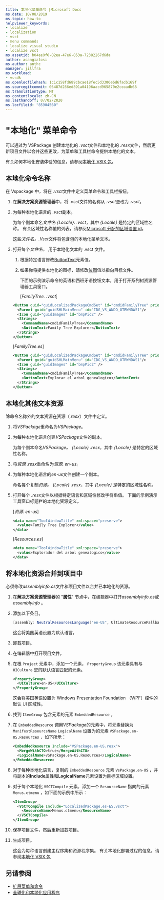 ```yaml
---
title: 本地化菜单命令 |Microsoft Docs
ms.date: 10/08/2019
ms.topic: how-to
helpviewer_keywords:
- localize
- localization
- vsct
- menu commands
- localize visual studio
- localize vsct
ms.assetid: b04ee0f6-82ea-47e6-853a-72382267d6da
author: acangialosi
ms.author: anthc
manager: jillfra
ms.workload:
- vssdk
ms.openlocfilehash: 1c1c158fd689cbcae18fec5d3306e6d6fadb169f
ms.sourcegitcommit: 05487d286ed891a04196aacd965870e2ceaadb68
ms.translationtype: MT
ms.contentlocale: zh-CN
ms.lasthandoff: 07/02/2020
ms.locfileid: "85904560"
---
```

# <a name="localize-menu-commands"></a>"本地化" 菜单命令

可以通过为 VSPackage 创建本地化的 *.vsct*文件和本地化的 *.resx*文件，然后更新项目文件以合并这些更改，为菜单和工具栏命令提供本地化的文本。

有关如何本地化安装体验的信息，请参阅[本地化 VSIX 包](../extensibility/localizing-vsix-packages.md)。

## <a name="localize-command-names"></a>本地化命令名称

在 Vspackage 中，将在 *.vsct*文件中定义菜单命令和工具栏按钮。

1. 在**解决方案资源管理器**中，将 *.vsct*文件的名称从 *.vsct*更改为 *.vsct*。

2. 为每种本地化语言的 *.vsct*副本。

    为每个副本命名*文件名 {Locale}. .vsct*，其中 *{Locale}* 是特定的区域性名称。 有关区域性名称值的列表，请参阅[Microsoft 分配的区域设置 id](/windows/uwp/publish/supported-languages)。

    这些*文件名。.Vsct*文件将包含包的本地化菜单文本。

3. 打开每个*文件名。* 用于本地化文本的 .vsct 文件。

   1. 根据特定语言修改[ButtonText](../extensibility/buttontext-element.md)元素值。

   2. 如果你将提供本地化的图标，请修改[位图](../extensibility/bitmap-element.md)值以指向目标文件。

      下面的示例演示命令的英语和西班牙语按钮文本，用于打开系列树资源管理器工具窗口。

      [*FamilyTree. .vsct*]

   ```xml
   <Button guid="guidLocalizedPackageCmdSet" id="cmdidFamilyTree" priority="0x0100" type="Button">
     <Parent guid="guidSHLMainMenu" id="IDG_VS_WNDO_OTRWNDWS1"/>
     <Icon guid="guidImages" id="bmpPic2" />
     <Strings>
       <CommandName>cmdidFamilyTree</CommandName>
       <ButtonText>Family Tree Explorer</ButtonText>
     </Strings>
   </Button>
   ```

    [*FamilyTree.es*]

   ```xml
   <Button guid="guidLocalizedPackageCmdSet" id="cmdidFamilyTree" priority="0x0100" type="Button">
     <Parent guid="guidSHLMainMenu" id="IDG_VS_WNDO_OTRWNDWS1"/>
     <Icon guid="guidImages" id="bmpPic2" />
     <Strings>
       <CommandName>cmdidFamilyTree</CommandName>
       <ButtonText>Explorar el arbol genealogico</ButtonText>
     </Strings>
   </Button>
   ```

## <a name="localize-other-text-resources"></a>本地化其他文本资源

除命令名称外的文本资源在资源（*.resx*）文件中定义。

1. 将*VSPackage*重命名为*VSPackage*。

2. 为每种本地化语言创建*VSPackage*文件的副本。

     为每个副本命名*VSPackage。 {Locale} .resx*，其中 *{Locale}* 是特定的区域性名称。

3. 将*资源 .resx*重命名为*资源. en-us*。

4. 为每种本地化语言的*en-us*文件创建一个副本。

     命名每个复制*资源。 {Locale} .resx*，其中 *{Locale}* 是特定的区域性名称。

5. 打开每个 *.resx*文件以根据特定语言和区域性修改字符串值。 下面的示例演示工具窗口标题栏的本地化资源定义。

     [*资源. en-us*]

    ```xml
    <data name="ToolWindowTitle" xml:space="preserve">
      <value>Family Tree Explorer</value>
    </data>
    ```

     [*Resources.es*]

    ```xml
    <data name="ToolWindowTitle" xml:space="preserve">
      <value>Explorador del arbol genealogico</value>
    </data>
    ```

## <a name="incorporate-localized-resources-into-the-project"></a>将本地化资源合并到项目中

必须修改*assemblyinfo.cs*文件和项目文件以合并已本地化的资源。

1. 在**解决方案资源管理器**的 "**属性**" 节点中，在编辑器中打开*assemblyinfo.cs*或*assemblyinfo* 。

2. 添加以下条目。

    ```csharp
    [assembly: NeutralResourcesLanguage("en-US", UltimateResourceFallbackLocation.Satellite)]
    ```

     这会将美国英语设置为默认语言。

3. 卸载项目。

4. 在编辑器中打开项目文件。

5. 在根 `Project` 元素中，添加一个元素， `PropertyGroup` 该元素具有与 `UICulture` 您的默认语言匹配的元素。

    ```xml
    <PropertyGroup>
      <UICulture>en-US</UICulture>
    </PropertyGroup>
    ```

     这会将美国英语设置为 Windows Presentation Foundation （WPF）控件的默认 UI 区域性。

6. 找到 `ItemGroup` 包含元素的元素 `EmbeddedResource` 。

7. 在 `EmbeddedResource` 调用*VSPackage*的元素中，将元素替换为 `ManifestResourceName` `LogicalName` 设置为的元素 `VSPackage.en-US.Resources` ，如下所示：

    ```xml
    <EmbeddedResource Include="VSPackage.en-US.resx">
      <MergeWithCTO>true</MergeWithCTO>
      <LogicalName>VSPackage.en-US.Resources</LogicalName>
    </EmbeddedResource>
    ```

8. 对于每种本地化语言，复制的 `EmbeddedResource` 元素 `VsPackage.en-US` ，并将副本的**Include**属性和**LogicalName**元素设置为目标区域设置。

9. 对于每个本地化 `VSCTCompile` 元素，添加一个 `ResourceName` 指向的元素 `Menus.ctmenu` ，如下面的示例中所示：

    ```xml
    <ItemGroup>
      <VSCTCompile Include="LocalizedPackage.es-ES.vsct">
        <ResourceName>Menus.ctmenu</ResourceName>
      </VSCTCompile>
    </ItemGroup>
    ```

10. 保存项目文件，然后重新加载项目。

11. 生成项目。

     这会为每种语言创建主程序集和资源程序集。 有关本地化部署过程的信息，请参阅[本地化 VSIX 包](../extensibility/localizing-vsix-packages.md)

## <a name="see-also"></a>另请参阅

- [扩展菜单和命令](../extensibility/extending-menus-and-commands.md)
- [全球化和本地化应用程序](../ide/globalizing-and-localizing-applications.md)
